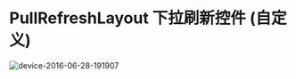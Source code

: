 # PullRefreshLayout 下拉刷新控件 (自定义)

![device-2016-06-28-191907](https://cloud.githubusercontent.com/assets/15871845/16414454/3b949ad8-3d6a-11e6-8bc2-af3ff2e6524c.gif)
